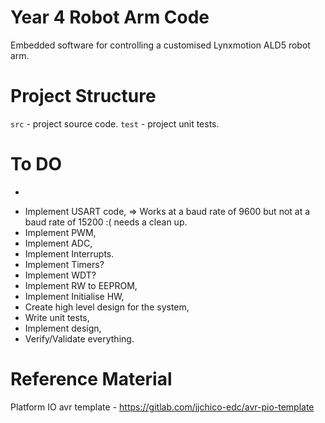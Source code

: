 # Year 4 Robot Arm Code
Embedded software for controlling a customised Lynxmotion ALD5 robot arm.

# Project Structure
`src` - project source code.
`test` - project unit tests.

# To DO
- ~~~Understand how to change fuse bytes,~~~
- Implement USART code, => Works at a baud rate of 9600 but not at a baud rate of 15200 :( needs a clean up. 
- Implement PWM,
- Implement ADC,
- Implement Interrupts.
- Implement Timers?
- Implement WDT?
- Implement RW to EEPROM,
- Implement Initialise HW,
- Create high level design for the system,
- Write unit tests,
- Implement design,
- Verify/Validate everything.

# Reference Material
Platform IO avr template - https://gitlab.com/jjchico-edc/avr-pio-template
